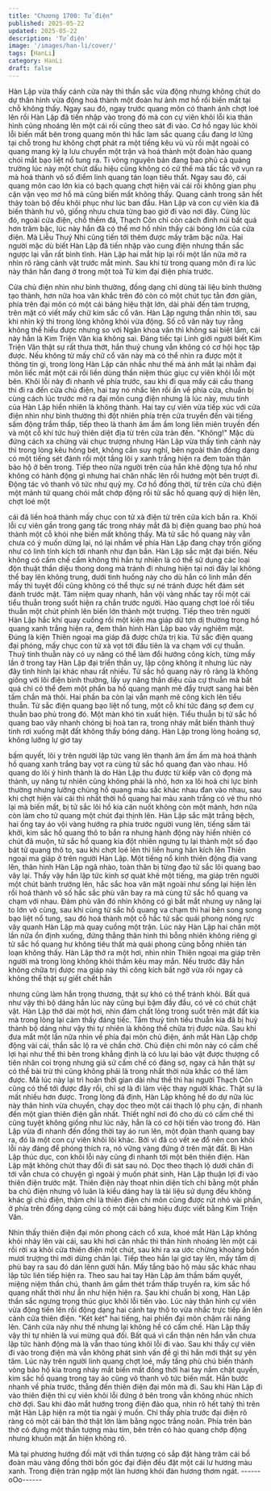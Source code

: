 ```yaml
---
title: "Chương 1700: Tử điện"
published: 2025-05-22
updated: 2025-05-22
description: 'Tử điện'
image: '/images/han-li/cover/'
tags: [HanLi]
category: HanLi
draft: false
---
```


Hàn Lập vừa thấy cánh cửa này thì thần sắc vừa động nhưng
không chút do dự thân hình vừa động hoá thành một đoàn hư ảnh
mơ hồ rồi biến mất tại chỗ không thấy. Ngay sau đó, ngay trước
quang môn có thanh ảnh chợt loé lên rồi Hàn Lập đã tiến nhập
vào trong đó mà con cự viên khôi lỗi kia thân hình cũng nhoáng
lên một cái rồi cũng theo sát đi vào.
Cơ hồ ngay lúc khôi lỗi biến mất bên trong quang môn thì hắc lam
sắc quang cầu đang lơ lửng tại chỗ trong hư không chợt phát ra
một tiếng kêu vù vù rồi mặt ngoài có quang mang kỳ lạ lưu
chuyển một trận và hoá thành một đoàn hào quang chói mắt bạo
liệt nổ tung ra. Ti võng nguyên bản đang bao phủ cả quảng
trường lúc này một chút dấu hiệu cũng không có cứ thế mà tấc
tấc vỡ vụn ra mà hoá thành vô số điểm linh quang tán loạn tiêu
thất.
Ngay sau đó, cái quang môn cao lớn kia có bạch quang chợt hiện
vài cái rồi không gian phụ cận vặn vẹo mơ hồ mà cũng biến mất
không thấy. Quang cảnh trong sân hết thảy toàn bộ đều khôi phục
như lúc ban đầu. Hàn Lập và con cự viên kia đã biến thành hư vô,
giống nhưu chưa từng bao giờ đi vào nơi đây.
Cùng lúc đó, ngoài cửa điện, chỗ thềm đá, Thạch Côn chỉ còn
cách đỉnh núi bất quá hơn trăm bậc, lúc này hắn đã có thể mơ hồ
nhìn thấy cái bóng lớn của cửa điện. Mà Liễu Thuý Nhi cũng tiến
tới thêm được mấy trăm bậc nữa. Hai người mặc dù biết Hàn Lập
đã tiến nhập vào cung điện nhưng thần sắc ngược lại vẫn rất bình
tĩnh.
Hàn Lập hai mắt híp lại rồi một lần nữa mở ra nhìn rõ ràng cảnh
vật trước mắt mình. Sau khi từ trong quang môn đi ra lúc này thân
hắn đang ở trong một toà Tử kim đại điện phía trước.

Cửa chủ điện nhìn như bình thường, đồng dạng chỉ dùng tài liệu
bình thường tạo thành, hơn nữa hoa văn khắc trên đó còn có một
chút tục tằn đơn giản, phía trên đại môn có một cái bảng hiệu thật
lớn, dài phải đến tám trượng, trên mặt có viết mấy chữ kim sắc cổ
văn. Hàn Lập ngưng thần nhìn tới, sau khi nhìn kỹ thì trong lòng
không khỏi vừa động.
Số cổ văn này tuy rằng không thể hiểu được nhưng so với Ngân
khoa văn thì không sai biệt lắm, cái này hẳn là Kim Triện Văn kia
không sai. Đáng tiếc tại Linh giới người biết Kim Triện Văn thật sự
rất thưa thớt, hắn thuỷ chung vẫn không có cơ hội học tập được.
Nếu không từ mấy chữ cổ văn này mà có thể nhìn ra được một ít
thông tin gì, trong lòng Hàn Lập cân nhắc như thế mà ánh mắt lại
nhằm đại môn liếc mắt một cái rồi liền dùng thần niệm thúc giục
cự viên khôi lỗi một bên.
Khôi lỗi này đi nhanh về phía trước, sau khi đi qua mấy cái cầu
thang thi đi ra đến cửa chủ điện, hai tay nó nhấc lên rồi ấn về phía
cửa, chuẩn bị cùng cách lúc trước mở ra đại môn cung điện
nhưng là lúc này, mưu tính của Hàn Lập hiển nhiên là không
thành.
Hai tay cự viên vừa tiếp xúc với cửa điện nhìn như bình thường
thì đột nhiên phía trên cửa truyền đến vài tiếng sấm động trầm
thấp, tiếp theo là thanh âm ầm ầm long liên miên truyền đến và
một cỗ khí tức huỷ thiên diệt địa từ trên cửa tràn đến.
"Không!"
Mặc dù đứng cách xa chừng vài chục trượng nhưng Hàn Lập vừa
thấy tình cảnh này thì trong lòng kêu hỏng bét, không cần suy
nghĩ, bên ngoài thân đồng dạng có một tiếng sét đánh rồi một
tầng lôi y xanh trắng hiện ra đem toàn thân bảo hộ ở bên trong.
Tiếp theo nửa người trên của hắn khẽ động tựa hồ như không có
hành động gì nhưng hai chân nhấc lên rồi hướng một bên trượt
đi. Động tác vô thanh vô tức như quỷ mỵ.
Cơ hồ đồng thời, từ trên cửa chủ điện một mảnh tử quang chói
mắt chớp động rồi tử sắc hồ quang quỷ dị hiện lên, chợt loé một

cái đã liền hoá thành mấy chục con tử xà điện từ trên cửa kích
bắn ra. Khôi lỗi cự viên gần trong gang tấc trong nháy mắt đã bị
điện quang bao phủ hoá thành một cỗ khói nhẹ biến mất không
thấy. Mà tử sắc hồ quang này vẫn chưa có ý muốn dừng lại, nó lại
nhắm về phía Hàn Lập đang chạy trốn giống như có linh tính kích
tới nhanh như đạn bắn.
Hàn Lập sắc mặt đại biến. Nếu không có cấm chế cấm không thì
hắn tự nhiên là có thể sử dụng các loại độn thuật thần diệu thong
dong mà tránh đi nhưng hiện tại nơi đây lại không thể bay lên
không trung, dưới tình huống này cho dù hắn có linh mẫn đến
mấy thì tuyệt đối cũng không có thể thực sự né tránh được hết
đám sét đánh trước mặt.
Tâm niệm quay nhanh, hắn vội vàng nhấc tay rồi một cái tiểu
thuẫn trong suốt hiện ra chắn trước người. Hào quang chợt loé rồi
tiểu thuẫn một chút phình lên biến lớn thành một trượng. Tiếp
theo trên người Hàn Lập hắc khí quay cuồng rồi một kiện ma giáp
dữ tợn dị thường trong hồ quang xanh trắng hiện ra, đem thân
hình Hàn Lập bao vây nghiêm mật. Đúng là kiện Thiên ngoại ma
giáp đã được chữa trị kia.
Tử sắc điện quang đại phóng, mấy chục con tử xà vọt tới đầu tiên
là va chạm với cự thuẫn. Thuỷ tinh thuẫn này có uy năng có thể
làm đổi hướng công kích, từng mấy lần ở trong tay Hàn Lập đại
triển thần uy, lập công không ít nhưng lúc này đây tình hình lại
khác nhau rất nhiều.
Tử sắc hồ quang này rõ ràng là không giống với lôi điện bình
thường, lấy uy năng thần diệu của cự thuẫn mà bất quá chỉ có thể
đem một phần ba hồ quang mạnh mẽ đẩy trượt sang hai bên tấm
chắn mà thôi. Hai phần ba còn lại vẫn mạnh mẽ công kích lên tiểu
thuẫn. Tử sắc điện quang bạo liệt nổ tung, một cỗ khí tức đáng sợ
đem cự thuẫn bao phủ trong đó.
Một màn khó tin xuất hiện.
Tiểu thuẫn bị tử sắc hồ quang bao vây nhanh chóng bị hoà tan ra,
trong nháy mắt biến thành thuỷ tinh rơi xuống mặt đất không thấy
bóng dáng. Hàn Lập trong lòng hoảng sợ, không lưỡng lự giơ tay

bấm quyết, lôi y trên người lập tức vang lên thanh âm ầm ầm mà
hoá thành hồ quang xanh trắng bay vọt ra cùng tử sắc hồ quang
đan vào nhau.
Hồ quang do lôi ý hình thành là do Hàn Lập thu được từ kiếp vân
cô đọng mà thành, uy năng tự nhiên cũng không phải là nhỏ, hơn
xa lôi hoả chi lực bình thường nhưng lưỡng chủng hồ quang màu
sắc khác nhau đan vào nhau, sau khi chợt hiện vài cái thì nhất
thời hồ quang hai màu xanh trắng có vẻ thu nhỏ lại mà biến mất,
bị tử sắc lôi hồ kia căn nuốt không còn một mảnh, hơn nữa còn
làm cho tử quang một chút đại thịnh lên.
Hàn Lập sắc mặt trắng bệch, hai ống tay áo vội vàng hướng ra
phía trước người vung lên, tiếng sấm tái khởi, kim sắc hồ quang
thô to bắn ra nhưng hành động này hiển nhiên có chút đã muộn,
tử sắc hồ quang kia đột nhiên ngưng tụ lại thành một số đạo bát
tử quang thô to, sau khi chợt loé lên thì liền hung hăn kích lên
Thiên ngoại ma giáp ở trên người Hàn Lập.
Một tiếng nổ kinh thiên động địa vang lên, thân hình Hàn Lập ngã
nhào, toàn thân bị từng đạo tử sắc lôi quang bao vây lại. Thấy vậy
hắn lập tức kinh sợ quát khẽ một tiếng, ma giáp trên người một
chút bành trướng lên, hắc sắc hoa văn mặt ngoài như sống lại
hiện lên rồi hoá thành vô số hắc sắc phù văn bay ra mà cùng tử
sắc hồ quang va chạm với nhau.
Đám phù văn đó nhìn không có gì bắt mắt nhưng uy năng lại to
lớn vô cùng, sau khi cùng tử sắc hồ quang va chạm thì hai bên
song song bạo liệt nổ tung, sau đó hoá thành một cỗ hắc tử sắc
quái phong nóng rực vây quanh Hàn Lập mà quay cuồng một
trận.
Lúc này Hàn Lập hai chân một lần nữa ổn định xuống, đứng
thẳng thân hình thì bỗng nhiên không riêng gì tử sắc hồ quang hư
không tiêu thất mà quái phong cũng bỗng nhiên tán loạn không
thấy. Hàn Lập thở ra một hơi, nhìn nhìn Thiên ngoại ma giáp trên
người mà trong lòng không khỏi thầm kêu may mắn.
Nếu trước đây hắn không chữa trị được ma giáp này thì công
kích bất ngờ vừa rồi ngay cả không thể thật sự giết chết hắn

nhưng cũng làm hắn trọng thương, thật sự khó có thể tránh khỏi.
Bất quá như vậy thì bộ dáng hắn lúc này cũng bụi bặm đầy đầu,
có vẻ có chút chật vật.
Hàn Lập thở dài một hơi, nhìn đám chất lỏng trong suốt trên mặt
đất kia mà trong lòng lại cảm thấy đáng tiếc. Tấm thuỷ tinh tiểu
thuẫn kia đã bị huỷ thành bộ dáng như vậy thì tự nhiên là không
thể chữa trị được nữa. Sau khi đưa mắt một lần nữa nhìn về phía
đại môn chủ điện, ánh mắt Hàn Lập chớp động vài cái, thần sắc
lộ ra vẻ chần chờ.
Chủ điện chi môn này có cấm chế lợi hại như thế thì bên trong
khẳng định là có lưu lại bảo vật được thượng cổ tiên nhân coi
trọng nhưng giả sử cấm chế có đáng sợ, ngay cả hắn thật sự có
thể bài trừ thì cũng không phải là trong nhất thời nửa khắc có thể
làm được. Mà lúc này lại trì hoãn thời gian dài như thế thì hai
người Thạch Côn cũng có thể tới được đây rồi, chỉ sợ là đi làm
việc thay người khác. Thật sự là mất nhiều hơn được.
Trong lòng đã định, Hàn Lập không hề do dự nữa lúc này thân
hình vừa chuyển, chạy dọc theo một cái thạch lộ phụ cận, đi
nhanh đến một gian thiên điện gần nhất. Thiết nghĩ nơi đó cho dù
có cấm chế thì cũng tuyệt không giống như lúc nãy, hẳn là có cơ
hội tiến vào trong đó.
Hàn Lập vừa đi nhanh đến đồng thời tay áo run lên, một đoàn
thanh quang bay ra, đó là một con cự viên khôi lõi khác. Bởi vì đã
có vết xe đổ nên con khôi lỗi này đáng để phóng thích ra, nó vững
vàng đứng ở trên mặt đất.
Bị Hàn Lập thúc dục, con khôi lỗi này cũng đi nhanh tới một bên
thiên điện. Hàn Lập mặt không chút thay đổi đi sát sau nó. Dọc
theo thạch lộ dưới chân đi tới vẫn chưa có chuyện gì ngoài ý
muốn phát sinh, Hàn Lập thuận lợi đi vào thiên điện trước mặt.
Thiên điện này thoạt nhìn diện tích chỉ bằng một phần ba chủ điện
nhưng vô luân là kiểu dáng hay là tài liệu sử dụng đều không
khác gì chủ điện, thậm chí là thiên điện chi môn cũng được rút
nhỏ vài phần, ở phía trên đồng dạng cũng có một cái bảng hiệu
được viết bằng Kim Triện Văn.

Nhìn thấy thiên điện đại môn phong cách cổ xưa, khoé mắt Hàn
Lập không khỏi nhảy lên vài cái, sau khi hơi cân nhắc thì thân
hình nhoáng lên một cái rồi rời xa khỏi cửa thiên điện một chút,
sau khi ra xa ước chừng khoảng bốn mươi trượng thì mới dừng
chân lại.
Tiếp theo hắn lại giơ tay lên, mấy tấm dị phù bay ra sau đó dán
lênn gười hắn. Mấy tầng bảo hộ màu sắc khác nhau lập tức liên
tiếp hiện ra. Theo sau hai tay Hàn Lập âm thầm bấm quyết, miệng
niệm thần chú, thanh âm gầm thét trầm thấp truyền ra, kim sắc hồ
quang nhất thời như ẩn như hiện hiện ra.
Sau khi chuẩn bị xong, Hàn Lập thần sắc ngưng trọng thúc giục
khôi lỗi tiến vào. Lúc này thân hình cự viên vừa động tiến lên rồi
động dạng hai cánh tay thô to vừa nhấc trực tiếp ấn lên cánh cửa
thiên điện.
"Két két" hai tiếng, hai phiến đại môn chậm rãi nâng lên. Cánh
cửa này như thế nhưng lại không hề có cấm chế. Hàn Lập thấy
vậy thì tự nhiên là vui mừng quá đối. Bất quá vì cẩn thận nên hắn
vẫn chưa lập tức hành động mà là vẫn thao túng khôi lỗi đi vào.
Sau khi thấy cự viên đi vào trong điện mà vẫn không phát sinh
vấn đề gì thì hắn mới thật sự yên tâm.
Lúc này trên người linh quang chợt loé, mấy tầng phù chú biến
thành vòng bảo hộ kia trong nháy mắt biến mất đồng thời hai tay
nắm chặt quyền, kim sắc hồ quang trong tay áo cũng vô thanh vô
tức biến mất. Hắn bước nhanh về phía trước, thẳng đến thiên
điện đại môn mà đi.
Sau khi Hàn Lập đi vào thiên điện thì cự viên khôi lỗi đứng ở bên
trong vẫn không nhúc nhích chờ đợi.
Sau khi đảo mắt hướng trong điện đảo qua, nhìn rõ hết tahỷ thì
trên mặt Hàn Lập hiện ra một tia ngài ý muốn. Chỉ thấy phía trước
đại điện rõ ràng có một cái bàn thờ thật lớn làm bằng ngọc trắng
noãn. Phía trên bàn thờ có đựng một thần tượng màu tím, bên
trên có hào quang chớp động nhưng khuôn mặt ẩn hiện không rõ.

Mà tại phương hướng đối mặt với thần tượng có sắp đặt hàng
trăm cái bồ đoàn màu vàng đồng thời bốn góc đại điện đều đặt
một cái lư hương màu xanh. Trong điện tràn ngập một làn hương
khói đàn hương thơm ngát.
------oOo------
